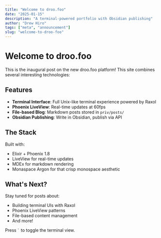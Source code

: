 ```yaml
---
title: "Welcome to droo.foo"
date: "2025-01-15"
description: "A terminal-powered portfolio with Obsidian publishing"
author: "Drew Hiro"
tags: ["meta", "announcement"]
slug: "welcome-to-droo-foo"
---
```


# Welcome to droo.foo

This is the inaugural post on the new droo.foo platform! This site combines several interesting technologies:

## Features

- **Terminal Interface**: Full Unix-like terminal experience powered by Raxol
- **Phoenix LiveView**: Real-time updates at 60fps
- **File-based Blog**: Markdown posts stored in `priv/posts/`
- **Obsidian Publishing**: Write in Obsidian, publish via API

## The Stack

Built with:
- Elixir + Phoenix 1.8
- LiveView for real-time updates
- MDEx for markdown rendering
- Monaspace Argon for that crisp monospace aesthetic

## What's Next?

Stay tuned for posts about:
- Building terminal UIs with Raxol
- Phoenix LiveView patterns
- File-based content management
- And more!

Press `` ` `` to toggle the terminal view.
